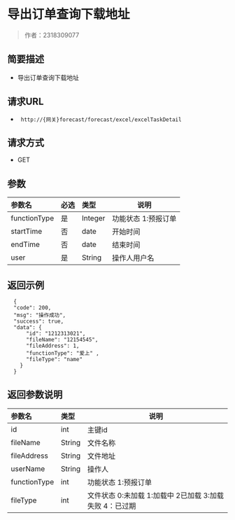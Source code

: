 # 导出订单查询下载地址

> 作者：2318309077

## 简要描述

- 导出订单查询下载地址

## 请求URL
- ` http://{网关}forecast/forecast/excel/excelTaskDetail`
  
## 请求方式
- GET

## 参数

|参数名|必选|类型|说明|
|:----    |:---|:----- |-----   |
|functionType |是  |Integer |功能状态 1:预报订单|
|startTime |否  |date |开始时间|
|endTime |否  |date |结束时间|
|user |是  |String |操作人用户名|
## 返回示例

```
  {
  "code": 200,
  "msg": "操作成功",
  "success": true,
  "data": {
      "id": "1212313021",
      "fileName": "12154545",
      "fileAddress": 1,
      "functionType": "爱上" ,
      "fileType": "name"
    }
  }
```

## 返回参数说明

|参数名|类型|说明|
|:-----  |:-----|-----                           |
|id |int   |主键id  |
|fileName |String   |文件名称  |
|fileAddress |String   |文件地址 |
|userName |String   |操作人 |
|functionType |int   |功能状态 1:预报订单  |
|fileType |int   |文件状态 0:未加载 1:加载中 2已加载 3:加载失败 4：已过期  |